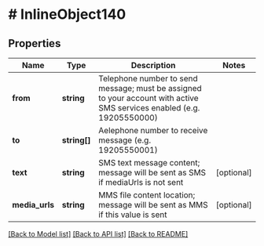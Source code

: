# # InlineObject140

## Properties

Name | Type | Description | Notes
------------ | ------------- | ------------- | -------------
**from** | **string** | Telephone number to send message; must be assigned to your account with active SMS services enabled (e.g. 19205550000) |
**to** | **string[]** | Aelephone number to receive message (e.g. 19205550001) |
**text** | **string** | SMS text message content; message will be sent as SMS if mediaUrls is not sent | [optional]
**media_urls** | **string** | MMS file content location; message will be sent as MMS if this value is sent | [optional]

[[Back to Model list]](../../README.md#models) [[Back to API list]](../../README.md#endpoints) [[Back to README]](../../README.md)
